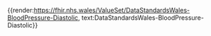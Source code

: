<div class="warning"><span class="ImplementWarn"></span></div>

{{render:https://fhir.nhs.wales/ValueSet/DataStandardsWales-BloodPressure-Diastolic, text:DataStandardsWales-BloodPressure-Diastolic}}